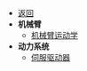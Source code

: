 

* [返回](../README.md)
* **机械臂**
    * [机械臂运动学](./00_kinematics.md)
* **动力系统**
    * [伺服驱动器](./01_ServoMotor.md)
